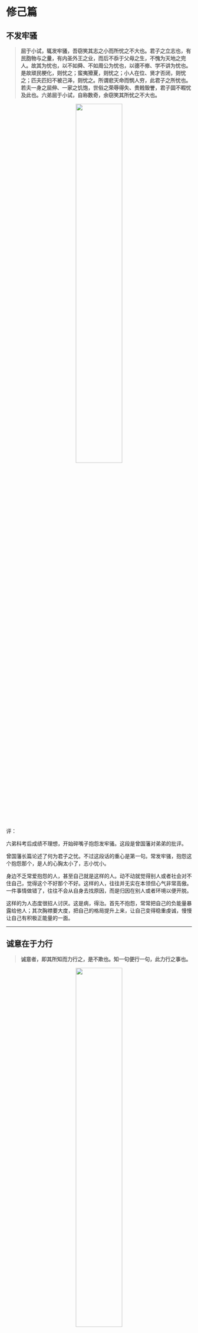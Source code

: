 # 修己篇

## 不发牢骚

> **屈于小试，辄发牢骚，吾窃笑其志之小而所忧之不大也。君子之立志也，有民胞物与之量，有内圣外王之业，而后不忝于父母之生，不愧为天地之完人。故其为忧也，以不如舜、不如周公为忧也，以德不修、学不讲为忧也。是故顽民梗化，则忧之；蛮夷猾夏，则忧之；小人在位、贤才否闭，则忧之；匹夫匹妇不被己泽，则忧之。所谓悲天命而悯人穷，此君子之所忧也。若夫一身之屈伸、一家之饥饱，世俗之荣辱得失、贵贱毁誉，君子固不暇忧及此也。六弟屈于小试，自称数奇，余窃笑其所忧之不大也。**

<div align=center><img width = '50%' height ='50%' src ="https://github.com/zhaoshuaiyang/Notes-Family-Letter-Zeng-Guofan/blob/master/images/chapter02-002.jpg?raw=true"/></div>

评：

六弟科考后成绩不理想，开始碎嘴子抱怨发牢骚。这段是曾国藩对弟弟的批评。

曾国藩长篇论述了何为君子之忧。不过这段话的重心是第一句。常发牢骚，抱怨这个抱怨那个，是人的心胸太小了，志小忧小。

身边不乏常爱抱怨的人，甚至自己就是这样的人。动不动就觉得别人或者社会对不住自己，觉得这个不好那个不好。这样的人，往往并无实在本领但心气非常高傲。一件事情做错了，往往不会从自身去找原因，而是归因在别人或者环境以便开脱。

这样的为人态度很招人讨厌。这是病，得治。首先不抱怨，常常把自己的负能量暴露给他人；其次胸襟要大度，把自己的格局提升上来，让自己变得稳重虔诚，慢慢让自己有积极正能量的一面。

------

## 诚意在于力行

> **诚意者，即其所知而力行之，是不欺也。知一句便行一句，此力行之事也。**

 <div align=center><img width = '50%' height ='50%' src ="https://github.com/zhaoshuaiyang/Notes-Family-Letter-Zeng-Guofan/blob/master/images/chapter02-003.jpg?raw=true"/></div>

评：

“诚意”语出《礼记·大学》：“欲正其心者，先诚其意。”字典里给出的意思是意必真诚而不欺人也不自欺。

这毕竟是理论上的说法，不太具备可操作性。在这里，曾国藩给出了可以操作的行为范式来达到这一点：所知而力行之。就是自己知道多少就做多少，不夸大欺骗自己。核心是“力行”。说和做要一致，去做，去行动。在自己的能力圈内把事情做好。

同时不能不考虑自己的能力胡乱在别人面前应承。明明自己没有能力帮助别人但胡乱答应，最后没有帮到别人。这就是自欺和欺人，是不诚意。具备帮助别人的能力就尽全力帮助别人；如果不能就果断拒绝，让人家好寻找更好的解决办法。

这是自己常犯的毛病，需要好好修炼。

------

## 有志有识有恒

**道光二十二年十二月二十日 致澄弟温弟沅弟季弟**

> **士人读书，第一要有志，第二要有识，第三要有恒。有志则断不甘为下流。有识则知学问无尽，不敢以一得自足，如河伯之观海，如井蛙之窥天，皆无识者也。有恒则断无不成之事。此三者缺一不可。诸弟此时惟有识不可以骤几，至于有志、有恒，则诸弟勉之而已。**

 <div align=center><img width = '50%' height ='50%' src ="https://github.com/zhaoshuaiyang/Notes-Family-Letter-Zeng-Guofan/blob/master/images/chapter002-004.jpg?raw=true"/></div>

评：

第一要有志，有不甘为下流的志向。有大抱负大目标大梦想，且具备积极向上的正能量；

第二要有识，有学识阅历才能知道学无尽，才知道自己的在苍茫宇宙、浩渺知识海洋中的渺小，如此方能敬畏与谦虚。河伯观海、井蛙窥天都是没有学识阅历产生的自以为是；

第三要有恒，有恒心和毅力，就没有办不成的事情。

有识是不能迅速达到的，需要日积月累脚踏实地的笨功夫慢慢熬出来的。这一步急不得，需要的是耐心。目前能做到的是有志有恒。给自己树立一个大目标，指定计划。然后依此行动，让自己始终保持着向上的斗志，不虚度光阴。同时自己也要具备恒心坚持做事的好习惯，修炼自己的本领。过程是枯燥的乏味的，但坚持下来就是对自己莫大的提升。

想想看，是不是自己立过flag要每天读书，要每天锻炼？后来进行的怎么样了？是不是很多都无疾而终了。做一件事可能很容易；但持续每一天做这件事，就未必容易。因为懒惰，因为“伪舒适”。我自己犯过太多这样的错了。要坚决改正！

冯唐在《成事》一书中点评到该段话时说：

> 那些连早期都做不到的孩子，将来能成事情的可能性极小。
> 那些连父母早期习惯都不能在孩子身上培养出来的父母，还是别奢谈孩子的教育
> ……

真的是扎心！

------

## 修身每日课程

**道光二十二年十二月二十日 致澄弟温弟沅弟季弟**

 <div align=center><img width = '50%' height ='50%' src ="https://github.com/zhaoshuaiyang/Notes-Family-Letter-Zeng-Guofan/blob/master/images/chapter02-005.png?raw=true"/></div>

> <div align=center> 课程 </div>
>
>
>* **主敬**     整齐严肃，无时不惧。无事时心在腔子里，应事时专一不杂。
>
>* **静坐**     每日不拘何时，静坐一会，体验静极生阳来复之仁心。正位凝命，如鼎之镇。
>
>* **早起**     黎明即起，醒后勿沾恋。
>
>* **读书不二**  一书未点完，断不看他书。东翻西阅，都是徇外 为人。
>
>* **读史**      “廿三史”每日读十叶，虽有事，不间断。
>
> * **写日记**    须端楷。凡日间过恶：身过、心过、口过，皆记出，终身不间断。
>
>* **日知其所亡** 每日记《茶馀偶谈》一则，分德行门、学问门、经济门、艺术门。
>
>* **月无忘所能** 每月作诗文数首，以验积理之多寡、养气之盛否。
>
>* **谨言**      刻刻留心。
>
>* **养气**      无不可对人言之事。气藏丹田。
>
>* **保身**     谨遵大人手谕：节欲，节劳，节饮食。
>
>* **作字**     早饭后作字。凡笔墨应酬，当作自己功课。
>
>* **夜不出门**  旷功疲神，切戒切戒。

评：

这是曾国藩做京官时间做的一个课程表，也就是每日必做的功课。这个功课表实施起来会很枯燥无趣。曾国藩为甚么要这样严格要求自己呢？

因为身边有一些志同道合相互监督的朋友。他们每天写日记，也互相点评日记，从点滴小事中反思自己，“念念欲改过自新”（曾国藩语）。在这种氛围中，曾国藩形成的这些好习惯，成了他后面办成大事情的重要精神支撑。

有一些条目非常有借鉴学习和实践的价值。比如"主敬"。要求自己收拾得整齐利落，不邋邋遢遢，给人一个好印象。这是对别人敬重；同时内心也能稳重强大，无所畏惧。碰到再大的困难，也能够专注一心去做事情。这是对自己敬重。

再比如"早起"。黎明就起来，起来以后就绝不再躺下去。这一点是我非常佩服曾国藩的。他坚持了一辈子，而且还要求自己的弟弟和孩子们要做到每天早起，认为这是保持家族兴旺的一个标志。曾国藩的身体并不好，但却保持旺盛的精气神处理繁重攸关的事情，我觉得和他早起有很大的关系。

一定要把早起变成自己的习惯，持续下去。

还有每天坚持读书，不管多忙都不间断；时时刻刻留心自己的言论，谨言慎行，这样才不会祸从口出等等。这13条也完全可以作为我的课程表，坚持下去，相信会让自己有看得见的进步。

------

### 称扬善美

**道光二十三年正月十七日 致澄弟温弟沅弟季弟**

> **臣子与君亲，但当称扬善美，不可道及过错；但当谕亲于道，不可疵议细节。**

![](https://github.com/zhaoshuaiyang/Notes-Family-Letter-Zeng-Guofan/blob/master/images/chapter02-007.png?raw=true)

评：

这句话背景是弟弟们写信的时候，话不遮拦，大大咧咧地谈论一些朝廷的不是，“甚无记录二语”（曾氏说）。这是曾国藩对其提出的改进意见。翻译起来就是：亲爱君主，要赞扬君主善良美好的一面，不能说君主那些做的不好的地方；要用道理让父母亲人们明晓，而不是取而代之，去指责和非议父母们的瑕疵和细节。

这样的言论应该会得不到大家的赞同。但我们换一些视角看待一下。与别人相处的过程中是称赞别人会让人舒服还是当面对别人指指点点让人舒服？

根据亲身经历，是多称赞别人会让人感觉更舒服些吧。人是要面子的人。你维护了别人的面子，整个环境变得友好起来，帮助自己的人是不是也开始多起来呢？

再往下深入一些。能不能做到不议论人，哪怕是腹诽呢？自己还做不到这一点，需要认真改正。不背后议论人，或者是所谓的“吐槽”，是一个人修为大幅提升的标志。一方面吐槽别人无益于解决实际的问题，说了也没啥意义；另一方面话只要说出来，被讨论的人总有一天会听到，那人家会怎么看自己呢？

在和别人说话的时候，谨言一些没坏处。

## 必有师，慎择友

**道光二十三年正月十七日 致澄弟温弟沅弟季弟** 

> **凡人必有师；若无师，则严惮之心不生……此外择友则慎之又慎。昌黎曰：“善不吾与，吾强与之附；不善不吾恶，吾强与之拒。”
一生之成败，皆关乎朋友之贤否，不可不慎也。**

![](https://github.com/zhaoshuaiyang/Notes-Family-Letter-Zeng-Guofan/blob/master/images/week03-03.png?raw=true)

评：这里谈到了受师和交友的重要性。

孔子说：
> 三人行，必有我师焉。择其善者而从之，其不善者而改之。

老师交给我们的不只是知识，还有很多行事为人的一些准则。如果没有老师们（凡是能教育自己成长的人，尽可以是老师）的教育和指导，尊敬谦卑之心就很难形成，对这个社会也会玩世不恭。

一个好老师，是一个人一辈子的福分。

择友需要非常慎重，因为朋友的贤否直接关系到自己的成败。

>近朱者赤，近墨者黑。

人是环境的产物，是不可能脱离环境而单独存在和生活的。什么样的环境就决定什么样的人生。豆瓣上的一篇文章[你身边的朋友，决定了你的层次](https://www.douban.com/note/653619084/)里有句话这样说到：

> 人进步本质就是不断从一个圈子进入另一个圈子的过程，当你止步不前的时候，只能停留在自己的圈子打转，而优秀的朋友早就悄无声息的离开了老圈子。

环境能不能改变？很大程度上不能。能做的是改变自己，选择让自己能够成长的好环境。怎么做呢？韩愈说的话很深刻：良友诤友没有主动跟我交往，我却一定主动的、执着、和他们交往；损友烂友虽然不讨厌我，我却一定要主动地远离他们！

可有一点需要明白：良友诤友的环境不是说能选择就选择的。我们必须自己能够成长，能够变得优秀。这样在这个环境中才能和优秀的人一起成长。

没有优秀的人愿意带着一个不求上进的人往前走的。

------

## 与师友交，宜常存敬畏之心

 **道光二十三年六月初六日 致温弟**

> **或师或友，皆宜常存敬畏之心，不宜视为等夷，渐至慢亵，则不复能受其益矣。**

![](https://github.com/zhaoshuaiyang/Notes-Family-Letter-Zeng-Guofan/blob/master/images/week03-05.png?raw=true)

评论：

一个比自己优秀的人，可以做老师也可以做朋友，但都必须存有敬畏之心，对人家恭恭敬敬的。如果不这样做就，曾氏用了一个非常严重的词，[“慢亵”](https://baike.baidu.com/item/%E6%85%A2%E4%BA%B5)，字面意思是轻视，看不起。

这种态度直接的后果就是并不能从优秀的人那里学习真正的东西，让自己成长起来。反而有了一身不好的毛病。

因此，对于优秀的人要有恭敬之心、谦卑之心，我们才会有上进之心。


## 凡事皆贵专

**道光二十四年正月二十六日 致澄弟温弟沅弟季弟**

> **凡事皆贵专。求师不专，则受益也不入；求友不专，则博爱而不亲。心有所专宗，而博观他途以扩其识，亦无不可。无所专宗，而见异思迁，此眩彼夺，则大不可。**


评：

做一件事情就全身心地去做，专注在这件事情上心无旁骛。

专是一种态度，是自己对这个环境展示的精神面貌。求学的时候，跟着一位导师认真学习；交友的时候能够全心全意对待人家。这都是专的表现。

专，是自己心的一个铆钉点，一个把手，是在一个方面进行纵向发展的指向灯。只有在这个基础上，我们才能博观他途增长见识。

不专，则很容易迷路，在乱花渐欲迷人眼中失去自我，沉沦下去。

找到一门自己喜欢的事情，专注在里面，让它成为我们生活中可以牢牢依靠的把手。

## 看史书长见识

**道光二十四年二月十四日 致澄弟温弟沅弟季弟**

> **须每日看史书十叶，无论能得科名与否，总可以稍长见识。**

![](https://github.com/zhaoshuaiyang/Notes-Family-Letter-Zeng-Guofan/blob/master/images/week04-04.png?raw=true)

评：

曾氏对于看历史是非常重视的，圈点了众多历史文本，哪怕在作战期间也经常是手不释卷。他爱读历史，也常常会用历史。比如在攻打捻军的时候，就是借鉴明末官军攻打李自成部队的战法(河防之策)，经过曾氏、李鸿章等人的彻底坚决执行剿灭了捻军。

读历史无关于功利性目的，这是增长个人见识比较好的办法。从历史事件、人物中去学习，总结一些对自己成长有益的经验让自己少走一些弯路。

但也常常有一句话：

> 人类从历史中所得到的教训就是:人类从来不记取历史教训。黑格尔

这次和上次不一样？！其实没什么不一样的，在历史演绎的万千事件中，最后抽丝剥茧后往往也并没有多少是新鲜的。这些历史事件经过自己的阅历处理，会形成自己的思想案例，放在自己的脑子里，随用随取。

历史看多了，现在和未来也会看得更清晰。

## 境地须看不如我

**道光二十四年三月初十日 致温弟沅弟**

> **凡遇之丰啬顺舛，有数存焉，虽圣人不能自为主张。天可使吾今日处丰亨之境，即可使吾明日处楚善、宽五之境。**
>**君子之处顺境，兢兢焉常觉天之过厚于我，我当以所馀补人之不足。**
>**君子之处啬境，亦兢兢焉常觉天之厚于我；非果厚也，以为较之尤啬者，而我固已厚矣。**
>**古人所谓境地须看不如我者，此之谓也。**

![](https://github.com/zhaoshuaiyang/Notes-Family-Letter-Zeng-Guofan/blob/master/images/week04-07.png?raw=true)

评：

贫穷富贵都是有定数的，即使是圣人也不能自己做主张，改命运。这是曾氏对天命的看法。

人力是有限的，能改变的是非常少的。大部分改变不了的，就只能信命了。人的贫穷富贵就在不能改变之列（至少这个时候曾氏是这么认为的）。

自己处于顺境了，比较下不如自己的人，这是上天太恩厚自己了。因此要小心谨慎，自己取得的，并不都是自己的努力。要有谦卑之心，要帮助一下别人。

自己处于逆境了，也比较下更不如自己的人，看来上天还是恩厚自己的，还是待自己不薄的。因此要能宽慰自己，不能自怨自艾。

这段话的论述，和网上流行的一句话非常像：

> 在人之上时，要看得起别人，在人之下时，要看得起自己。

能看得起别人，看得起自己。不自傲也不自艾，这也是做事需要具备的素质。

## 君子求缺小人求全

**道光二十四年三月初十日 致温弟沅弟**

> 兄尝观《易》之道，察盈虚消息之理，而**知人不可无缺陷也**。
>
>日中则昃(zè，太阳偏向西方)，月盈则亏，天有孤虚，地阙东南，未有常全而不缺者。
>
>“剥”也者，“复”之几也，君子以为可喜也。“夬”(guài，意为坚决、果断，或文章名称《易经》第43卦——泽天夬)也者，“姤”(gòu,六十四卦之一)之渐也，君子以为可危也。
>
>是故既吉矣，则由吝以趋于凶；既凶矣，则由悔以趋于吉。
>
>**君子但知有悔耳。悔者，所以守其缺而不敢求全也。小人则时时求全。全者既得，而吝与凶随之矣。**
>
>众人常缺，而一人常全，天道屈伸之故，岂若是不公乎？

![](https://github.com/zhaoshuaiyang/Notes-Family-Letter-Zeng-Guofan/blob/master/images/week05-01.png?raw=true)

评:

没有人是完美的，没有事是完美的。

不完美是构成人生的主题。如果过于追求完美，那距离消失也就不远了。

当午的太阳有一时的闪耀，但却离日暮不久了；圆盘的月亮也离亏缺不久了。这是自然界的现象，但曾氏将其引申到修身之道上。在功名富贵上过于追求，则是趋于凶的征兆。

古往今来，留恋这些的人也确实很少有好下场的。

福祸相依。处在福气中就不要吝啬，大大方方的，和别人分享。处在霉头上了，就去反思自己哪方面做的不好，改进自己。这样才能让自己保持一种持续成长的状态。

能够认识到生活是不周全的，这是一种生活的智慧，也更会感恩生活。

不求周全，方是周全。

## 仁心之发必一鼓作气

**道光二十四年三月初十日 致温弟沅弟**

> **凡仁心之发，必一鼓作气，尽吾力之所能为。稍有转念，则疑心生，私心亦生。疑心生，则计较多而出纳吝矣；私心生，则好恶偏而轻重乖矣。**

![](https://github.com/zhaoshuaiyang/Notes-Family-Letter-Zeng-Guofan/blob/master/images/week05-02.png?raw=true)

评：

> 一鼓作气，再而衰，三而竭。《左传》

如果决定要做好事情，发一下仁心，就需要一鼓作气，尽自己的最大力量去做。别拖拖拉拉，犹犹豫豫。

一拖拉，就会用私心杂念阻挠自己去做事情，最后好事办成了坏事情。或者最后事情也做了，但自己的成本是格外地大。

一旦要做事情，就需要有这种一鼓作气的干练和魄力，能够一气呵成从头到尾漂漂亮亮地把事情做好。这就是我们所说的精气神儿。

要决定减肥，写文章，或者读一本书。那就马上行动起来。

 ## 通刻苦而自振拔
 
**道光二十四年三月初十日 致温弟沅弟**

> 五箴 并序，甲辰春作
>
> 少不自立，茬苒(rěn rǎn,指时间渐渐过去。常形容时光易逝)遂洎（jì，到，及）今兹。盖古人学成之年，而吾碌碌尚如斯也，不其戚矣！
>
>继是以往，人事日纷，德慧日损，下流之赴，抑又可知。夫疢疾(chèn jí，疾病，也指忧患)所以益智，逸豫所以亡身。仆以中才而履安顺，将欲刻苦而自振拔，谅哉其难之与！作《五箴》以自创云。

评：

五箴，即《立志箴》、《居敬箴》、《主静箴》、《谨言箴》和《有恒箴》，这是曾国藩对自己内心进行自我修炼的一套心法。曾国藩是理学的积极推动者，因此就注重对心性的修炼。

这篇序写在五箴前面，很值得说说。

第一句和咱们常常写的，时光荏苒，转眼已过多年这样的句子是一个意思。到了我这个年纪，古人都学问有成了，我还碌碌无为，真的让人心有戚戚焉。

如果现在还不做出一些改变，那想象以后的日子里，可以预见到自己俗事杂务天天纷纷扰扰，不得安宁；自己的德行和智慧还日渐倒退。这种江河日下的局面不是不可能的。

“夫疢疾所以益智，逸豫所以亡身”应该是“忧劳可以兴国,逸豫可以亡身”的改写。说的是具有忧患意识才对自己的品学有帮助，但如果享受安逸则会祸害终身。我现在还只是一个中才但自己的生活安逸顺快，真的是需要惊醒呀。现在就要刻苦振作起来，创作五箴作为自己的座右铭，来时刻警醒自己。

这个序是比较短小的，但却把很多事情交代得清清楚楚。曾国藩在文字上的功力可见一斑。

从这篇序中，我们也能看出曾国藩反思自己反思生活的一种态度。他不满意自己活在安逸舒适中，要走出舒适区去不断挑战自己未知的一面。这种精神力量一直贯穿着曾国藩今后的人生。

能成就一番大事情的人，都是敢于自我反思并做出改变的人。

附：[曾国藩家书五箴序赏析](https://www.kekeshici.com/guji/xiaopingwen/98392.html)

## 立志箴

**道光二十四年三月初十日 致温弟沅弟**

> 煌煌先哲，彼不犹人？藐焉小子，亦父母之身。聪明福禄，予我者厚哉！弃天而佚，是及凶灾。积悔累千，其终也已。往者不可追，请从今始！
>
>荷道以躬，舆之以言。一息尚活，永矢弗谖。

评：

这是五箴的第一篇，立志箴。里面有很多地方是书面化的表达，需要进行解释，意思才能看得明白些。

这里参考了网上给出的[注解:](https://zhidao.baidu.com/question/29806159.html)

[1]、煌煌先哲：煌煌，明亮、鲜明，意为突出。先，祖先。哲，聪明有才能的人。

[2]、彼不犹人：彼：他们。犹：仍然。

[3]、藐焉：藐，小、幼稚.焉，代词，相当于之。

[4]、弃天而佚，是及凶灾：佚，安乐。是，指示代词，这、这个、这样。

[5]、积悔累千，其终也已：悔，灾祸。千，比喻很多。终，最后、末了。已，完毕。

[6]、荷道以躬，舆之以言：荷，担。道，道理。躬，身体。舆，舆论。

[7]、永矢弗谖：矢，正直、端正。弗（fú）,不。谖（xuān）,欺骗、欺诈。

这些解释看完之后，应该就明白个大概。咱们这里可以说说一句话的意思：荷道以躬，舆之以言。冯唐先生给出的解释是：

> 一边做事，一边写文章教别人如何做事。

这个解释我是赞同的。这里借着冯唐先生的话，再展开说一下。

曾国藩是那种有坚定毅力的人。他认准的道理，就会躬身开干，不会只停留在书面表达或者口头上，撸起袖子干。

同时曾国藩也不是胡乱蛮干的人。在这个过程中去总结做事情的经验方法或者教训，写信给弟弟们分享，当弟弟们少走弯路。

反思自己，精进自己业务能力的同时也用自己总结的方法论帮助别人去成就他人。这种行事作风也是领导型人格必备的能力。

成事是自己获得成功；成大事则是帮助别人获得成功。

## 居敬箴

**道光二十四年三月初十日 致温弟沅弟**

> 天地定位，二五胚胎。鼎焉作配，实曰三才。俨恪斋明，以凝女命。女之不庄，伐生戕性。
>
>**谁人可慢？何事可弛？弛事者无成，慢人者反尔。纵彼不反，亦长吾骄。**
>
>人则下女，天罚昭昭。

评：

在这里我们参考张宏杰先生撰写的[《曾国藩读书与做人》](https://book.douban.com/subject/20492198/)以及网上的材料对该箴言简单翻译下翻译:

天与地各有其确定的位置，阴阳五行孕育出生命。天地人（三才）像鼎的三只足一样匹配在一起。像祭祀那样恭敬明洁，才凝结出你的生命。你不端庄，就会残害生命，泯灭本性。

哪个人可以怠慢？哪件事情可以松弛？对事情拖沓松懈的人一定会一事无成；对他人怠慢轻视的人，别人也会反过来轻视怠慢你。即使人家不会这样做，这也会主张我们的骄傲之气。

如果我们待人接物不能谦恭敬畏，轻则是别人轻视你看不起你；重则天命也会狠狠惩罚你。

我觉得这段箴言的重点是：**谁人可慢？何事可弛？弛事者无成，慢人者反尔。**冯唐先生的[《成事》](https://book.douban.com/subject/33420594/)也有对此的理解。

慢，轻视傲慢。驰，松弛懈怠。人不分三六九等，事不分轻重缓急，对待的态度是谦卑的恭敬的，不轻视不怠慢不拖延。

待人接物是我们每天都要去面对的日常。在这些细节上做到不慢不驰，会给人很好的印象，构建自己的品牌力，让人觉得你是一个很靠谱的人。是一个可以信赖的人。

在任两江总督期间，只要有书生来见他给建议，曾氏一样对他毕恭毕敬，专心去听，尽管有些建议会用不上。那么高职位的人，那么繁忙的人都可以做到这些细节，我们认真执行起来，也可以做到。

想拥有好的做事能力和好的人际关系，就需要从不慢不驰做起。

## 主静箴

**道光二十四年三月初十日 致温弟沅弟**

>斋宿日观，天鸡一鸣。万籁俱息，但闻钟声。
>
>后有毒蛇，前有猛虎。神定不慑，谁敢余侮？
>
>岂伊避人，日对三军。**我虑则一，彼纷不纷。**
>
>驰骛半生，曾不自主。今其老矣，殆扰扰以终古。

评论：

这里，谈到了“静”。主静箴的[翻译如下：](https://wenku.baidu.com/view/55e16fb42dc58bd63186bceb19e8b8f67c1cefab.html):

>我斋戒而住在日观，凌晨听到了天鸡的一声长鸣。万籁俱寂，只听到寺院的钟声。
>
>后面有毒蛇，前面有猛虎，如果神情镇定而不惧，谁敢对我施加侮辱？
>
>我哪里是在躲避他人？每天都面对着千军万马。如果思虑专一不杂，那些纷乱烦人的事情也就会变得条理井然。
>
>我奔忙了半生，外世一点也不能自主，现在将要老了，惧怕如此乱纷纷地过完一生。


修身静心之所，应该就是寺庙道观。我想大家都有这样的体验，在深山老林中，在乡村田野中能体会到来自于大自然中无人叨扰的安静。但这种安静是环境带来的，并不是由内心自己生发出来的。

曾国藩举了一个非常极端的例子，就是后面是毒蛇，前面是猛虎，处在中间的自己要怎们办才能处理这样灾难。曾国藩这里没有给出具体的解决措施。但却说出了要解决这个问题的前提就是神定。只有让自己安定下来，静心下来才能想出好的办法从而化险为夷。这种由内心生发出来的安静才是曾国藩要大力倡导的。

要想做大事情，就需要有静心专一的心态，不受干扰不受外界诱惑去面对纷繁复杂的局面，从千头万绪中捋清楚条理出来。

我们常说，做事有章法，其实就是做事情的人静心的表现。那些做事情东一榔头西一棒槌的，大多都是心思不静的表现。

心如止水的安静状态，是需要去慢慢修炼才能达到的。

## 谨言箴

**道光二十四年三月初十日 致温弟沅弟**

> 巧语悦人，自扰其身。闲言送日，亦搅女神。
>
>解人不夸，夸者不解。
>
>道听途说，智笑愚骇。骇者终明，谓女实欺。笑者鄙女，虽矢犹疑。
>
>尤悔既丛，铭以自攻。铭而复蹈，嗟女既耄。

评：

[这段箴言的翻译如下：](https://wenku.baidu.com/view/55e16fb42dc58bd63186bceb19e8b8f67c1cefab.html):

>伶牙俐齿地讨好取悦别人，不过是给自已找麻烦罢了。靠闲聊来打发日子，也会搅扰你的精神。
>
>理解我的人是不会夸耀我的，夸耀我的人是不理解我的。
>
>传播道听途说，智者听了会嘲笑，愚者听了会惊奇。但那些感到惊奇的人终久有一天会明白过来，会说你是欺骗他。那些嘲笑你的人会鄙视你，觉得你没有说实话，即使你发誓赌咒，人家也不相信。
>
>最终忧患悔恨丛集，所以写下了这段箴言立下誓言一定要改正。如果发过誓之后又重蹈覆辙，可叹可悲你已经昏乱终老不可救药了。

《谨言箴》是纳入语文课本的一段文字，参考[教案](https://wenku.baidu.com/view/7c4ed38183d049649b665866.html)咱们来分析下：

不谨言的方式|后果|
-|-|
巧言|扰自身|
闲言|扰心神|
夸言|扰涵养|
传言（道听途说）|扰信用|
铭言|扰生命|

曾国藩说了很多不谨言的例子以及由此带来的后果。从反面论证了自己为什么要谨言慎言。至于如何做，不去做哪些不谨言的行为就好了。

曾国藩写下这段话是为了自省，同时也是监督自己。我想最后一句话也是对自己的一种自警吧。发誓了还管不住自己的嘴，那就是真的老糊涂了。

我们常说祸从口入，言多必失。说的也是这个意思。

“谨言”也是曾国藩每日的课程之一，时时刻刻留心。我想这也应该是我们自己每日的课程，时时刻刻自省：闲谈莫论人非；静坐常思己过。


## 有恒箴

**道光二十四年三月初十日 致温弟沅弟**

>自吾识字，百历洎兹。二十有八载，则无一知。
>
>曩（nǎng ，以往；从前；过去的）之所忻，阅时而鄙。故者既抛，新者旋徙。
>
>德业之不常，曰为物牵。尔之再食，曾未闻或愆?
>
>黍黍之增，久乃盈斗。天君司命，敢告马走。

评：

这是曾国藩《五箴》的第五箴有恒箴。照例我们先需要译成白话文，先理解下曾国藩说的意思。

从我识字到现在，已经经历了许多事情。如今我已经年龄二十八，仍然是一无所知。

以前自己为之欢喜的东西，现在再阅看时，已经甚是觉得粗鄙不堪了。旧时所学的东西我已经抛弃，新学的东西不久又要迁徙转移（就是自己旧的记不住，新的又这山看着那山高，没有恒心坚持去学习一门东西）。

修行德业之间是不能持之以恒，自己给的理由是外界环境外物的牵绊，自己太忙抽不开身，而不是从自身找原因。你一再食言，难当不曾听说过这会遭到上天的惩罚吗？

粮食的增加，也是从一粒一粒开始的。时间久了，也能装满一斗（和水滴石穿一个意思）。天地神明啊，我斗胆冒昧地发誓要有恒心，一言既出，驷马难追，永不食言。（天君司命，敢告马走翻译摘自网络）


这个箴言里，曾国藩表明自己的年龄，28岁。这个年纪也是刚开始事业起步的年纪。

这个时候，开始不断督促自己要有恒心。为啥呢，因为觉得自己现在是啥也不知道啥也没办到。究其原因是自己没有恒心，“故者既抛，新者旋徙”。自己的德业也没有做到坚持修行，给自己找理由。

把一件事情做好很容易；把一件事情持续重复做好那就很难了。因为喜新厌旧是人的本能。每天都会有新的刺激新的诱惑不断挑逗着我们。让我们渐渐失去当初坚持下去的动力。


就拿跑步来说，刚开始觉得我要跑步减肥，要健身。但真正一直坚持跑步的比例就未必很多了。惰性，永远是我们需要面对的一堵墙，只能用恒心穿过去。

坚持久了，你就能看到一个不一样的世界。

## 养身要言 癸卯入蜀道中作

**道光二十四年三月初十日 致温弟沅弟**

>一阳初动处，万物始生时。不藏怒焉，不宿怨焉。右**仁**，所以养**肝**也。
>
>内而整齐思虑，外而敬慎威仪。泰而不骄，威而不猛。右**礼**，所以养**心**也。
>
>饮食有节，起居有常。作事有恒，容止有定。右**信**，所以养**脾**也。
>
>扩然而大公，物来而顺应。裁之吾心而安，揆之天理而顺。右**义**，所以养**肺**也。
>
>心欲其定，气欲其定，神欲其定，体欲其定。右**智**，所以养**肾**也。

评：

曾国藩这篇养身要言还是很有意思。把儒家的“仁礼信义智”与身体的“肝心脾肺肾”一一相对应了起来。古代的书写方式是从右往左写，因此右"X"是对前面所说的归纳与解释。

至于这样做能否真的能养身，那就是智者见智了。不过里面很多话，我觉得我们可以好好琢磨琢磨。

不存怒气，不藏怨气。这样做就能做到自己心态的稳定，从而保持理性的状态，才能对别人有仁爱之心；

对内（内心）要整理自己的思考和想法，讲话有逻辑有思想；对外呢，对人要恭敬同时也能做到自尊自爱，不妄自菲薄也不盲目自大。泰然自若但不自骄，威仪有风度但不对人凶狠于人。这是对人有礼的表现；

自己饮食起居上有规律，做事情也有恒心毅力，举止上讲规矩。这会梳理自己信的形象，也就是靠谱信任；

心胸开阔无私，遇到事情了也不回避，能够顺应面对。这样做我新的心也会安定，同时我也估量着上天的意思，不拧着他来。顺着天理去做事情。这便是义的表现；

你的心要安定，你的齐心要安定，你的精神要安定，你的身体要安定。说得更清晰些，就是要面对事情要让自己的节奏慢下来稳定下来，然后过脑子，要有智慧去处理。在自己心绪烦躁之时做决定做容易做错事情，索性还不如不做。

这些养身要言，也是修德要言，是提升自己做事情境界的要言。在待人接物的时候，多看看这些，会对我们有帮助。


## 去骄傲气习

**道光二十四年八月七月二十日 禀父母**

>六弟今年正月信欲从罗罗山处附课，男甚喜之。后来信绝不提及，不知何故。所付来京之文，殊不甚好。在省读书二年，不见长进，男心实忧之而无如何，只恨男不善教诲而已。大抵第一要**除骄傲气习。中无所有而夜郎自大，此最坏事**。四弟、九弟虽不长进，亦不自满。求大人教六弟，**总期不自满足为要。**

评:

六弟写信拜罗罗山为师以后就不再提及这件事情了，邮寄过来的文章曾国藩是很不满意的。离家在外读书两年没有啥大的长进，曾国藩有点恨铁不成刚了。

曾国藩归结其原因是六弟的傲气。本身并无多大的学问但并看不到别人的优秀，觉得自己是好的。这种活在自我的世界中是最容易出事情的。弟弟还很年轻，一定要严厉教导和批评，把这个恶习彻底消除掉。

不满足并非是不知足，而是觉得自己还有很多东西是不了解的。是需要学习精进的。这是自己不自欺的表现。对自己坦诚了，知道了自己的斤两，就需要谦卑地向别人请教。

去傲气，其实就是打掉自己的虚荣心，回归到谦卑的状态去看事做事。

## 常存敬畏

**道光二十五年五月初五日 致澄弟温弟沅弟季弟**

>宜常存敬畏，勿谓家有人作官，而遂敢于侮人；勿谓己有文学，而遂敢于恃才傲人。常存此心，则是载福之道也。

评：

自己家里有人当了大官，自己了一些才学。就可以欺侮别人，看不起别人吗？

曾国藩是持非常否定的态度的。因为这并不是载福之道，这是取祸之道。

欺侮别人，是因为别人还不具备与你同等的资本。一旦人家有了机运，站在了和自己一样的位置甚至更高，反过来也会欺侮你。

所以不论自己有无大官职业，有无才学，都要存敬畏之心，谦卑之心。

孔老夫子说，己所不欲勿施于人。将心比心，你对别人尊敬一些。别人也会对自己尊敬一些。想要获得别人的尊重，首先你就需要自己先去尊重别人。

## 帮人办事之法

**道光二十五年五月二十九日 禀父母**

>同乡有危急事，多有就男商量者，男效祖大人之法，银钱则量力佽（cì，帮助）助，办事则竭力经营。

评：

有钱出钱，有力出力。这是曾国藩面对请求自己帮助的人的时候的一种态度。

当时曾国藩尚处于境况吃紧的状态，所以在金钱上是根据自己目前的情况酌情帮助。但当时尚有时间，所以可以竭尽全力帮助别人经营办事情。

一句话就是根据自己目前持有的资源状态，去帮助别人。如果不能帮助到别人，也需要明确回绝。但我们大多数人都做不到这一点，在拒绝上支支吾吾。明明帮助不到别人但仍然选择硬撑，最后是苦了别人，更苦了自己。












